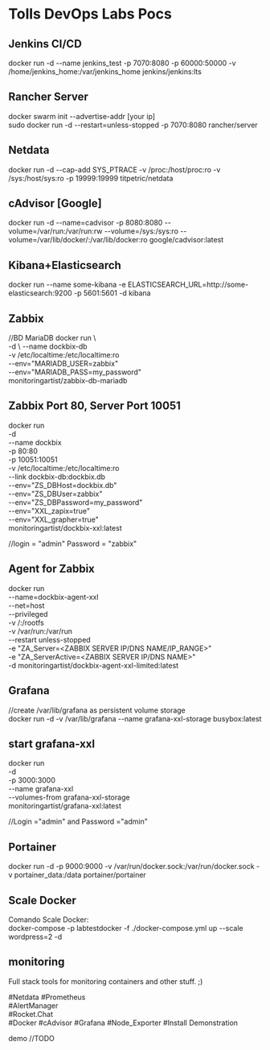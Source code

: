 # Tolls DevOps Labs Pocs <br>

## Jenkins CI/CD <br> 
docker run -d --name jenkins_test  -p 7070:8080 -p 60000:50000 -v /home/jenkins_home:/var/jenkins_home jenkins/jenkins:lts

## Rancher Server <br> 
docker swarm init --advertise-addr [your ip]  <br>
sudo docker run -d --restart=unless-stopped -p 7070:8080 rancher/server

## Netdata <br>
docker run -d --cap-add SYS_PTRACE -v /proc:/host/proc:ro -v /sys:/host/sys:ro -p 19999:19999 titpetric/netdata 


## cAdvisor [Google]

docker run -d --name=cadvisor -p 8080:8080 --volume=/var/run:/var/run:rw --volume=/sys:/sys:ro --volume=/var/lib/docker/:/var/lib/docker:ro google/cadvisor:latest

## Kibana+Elasticsearch <br>
docker run --name some-kibana -e ELASTICSEARCH_URL=http://some-elasticsearch:9200 -p 5601:5601 -d kibana  <br>


## Zabbix 

//BD MariaDB 
docker run \ <br>
   -d \ 
   --name dockbix-db \
   -v /etc/localtime:/etc/localtime:ro \
   --env="MARIADB_USER=zabbix" \
   --env="MARIADB_PASS=my_password" \
   monitoringartist/zabbix-db-mariadb

## Zabbix Port 80, Server Port 10051
docker run \
   -d \
   --name dockbix \
   -p 80:80 \
   -p 10051:10051 \
   -v /etc/localtime:/etc/localtime:ro \
   --link dockbix-db:dockbix.db \
   --env="ZS_DBHost=dockbix.db" \
   --env="ZS_DBUser=zabbix" \
   --env="ZS_DBPassword=my_password" \
   --env="XXL_zapix=true" \
   --env="XXL_grapher=true" \
   monitoringartist/dockbix-xxl:latest

//login = "admin"  Password = "zabbix"

## Agent for Zabbix
docker run \
  --name=dockbix-agent-xxl \
  --net=host \
  --privileged \
  -v /:/rootfs \
  -v /var/run:/var/run \
  --restart unless-stopped \
  -e "ZA_Server=<ZABBIX SERVER IP/DNS NAME/IP_RANGE>" \
  -e "ZA_ServerActive=<ZABBIX SERVER IP/DNS NAME>" \
  -d monitoringartist/dockbix-agent-xxl-limited:latest

## Grafana 
//create /var/lib/grafana as persistent volume storage <br>
docker run -d -v /var/lib/grafana --name grafana-xxl-storage busybox:latest

## start grafana-xxl
docker run \
  -d \
  -p 3000:3000 \
  --name grafana-xxl \
  --volumes-from grafana-xxl-storage \
  monitoringartist/grafana-xxl:latest 

//Login ="admin" and Password ="admin" 

## Portainer 
 docker run  -d -p 9000:9000 -v /var/run/docker.sock:/var/run/docker.sock -v portainer_data:/data portainer/portainer

 
 ## Scale Docker
 Comando Scale Docker: \
 docker-compose -p labtestdocker -f ./docker-compose.yml up --scale wordpress=2 -d


## monitoring
Full stack tools for monitoring containers and other stuff. ;)

#Netdata 
#Prometheus  
#AlertManager  
#Rocket.Chat   
#Docker 
#cAdvisor 
#Grafana 
#Node_Exporter 
#Install Demonstration 

demo //TODO


